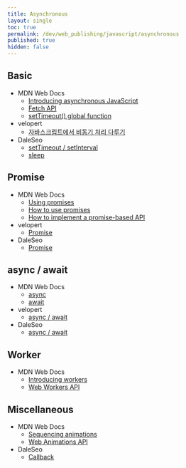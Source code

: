 ```yaml
---
title: Asynchronous
layout: single
toc: true
permalink: /dev/web_publishing/javascript/asynchronous
published: true
hidden: false
---
```


<head>
  <base target="_blank">
</head>



## Basic

- MDN Web Docs
  - [Introducing asynchronous JavaScript](https://developer.mozilla.org/en-US/docs/Learn/JavaScript/Asynchronous/Introducing)
  - [Fetch API](https://developer.mozilla.org/en-US/docs/Web/API/Fetch_API)
  - [setTimeout() global function](https://developer.mozilla.org/en-US/docs/Web/API/setTimeout)
- velopert
  - [자바스크립트에서 비동기 처리 다루기](https://learnjs.vlpt.us/async/)
- DaleSeo
  - [setTimeout / setInterval](https://www.daleseo.com/js-timer/)
  - [sleep](https://www.daleseo.com/js-sleep/)



## Promise

- MDN Web Docs
  - [Using promises](https://developer.mozilla.org/en-US/docs/Web/JavaScript/Guide/Using_promises)
  - [How to use promises](https://developer.mozilla.org/en-US/docs/Learn/JavaScript/Asynchronous/Promises)
  - [How to implement a promise-based API](https://developer.mozilla.org/en-US/docs/Learn/JavaScript/Asynchronous/Implementing_a_promise-based_API)
- velopert
  - [Promise](https://learnjs.vlpt.us/async/01-promise.html)
- DaleSeo
  - [Promise](https://www.daleseo.com/js-async-promise/)



## async / await

- MDN Web Docs
  - [async](https://developer.mozilla.org/en-US/docs/Web/JavaScript/Reference/Statements/async_function)
  - [await](https://developer.mozilla.org/en-US/docs/Web/JavaScript/Reference/Operators/await)
- velopert
  - [async / await](https://learnjs.vlpt.us/async/02-async-await.html)
- DaleSeo
  - [async / await](https://www.daleseo.com/js-async-async-await/)



## Worker

- MDN Web Docs
  - [Introducing workers](https://developer.mozilla.org/en-US/docs/Learn/JavaScript/Asynchronous/Introducing_workers)
  - [Web Workers API](https://developer.mozilla.org/en-US/docs/Web/API/Web_Workers_API)



## Miscellaneous

- MDN Web Docs
  - [Sequencing animations](https://developer.mozilla.org/en-US/docs/Learn/JavaScript/Asynchronous/Sequencing_animations)
  - [Web Animations API](https://developer.mozilla.org/en-US/docs/Web/API/Web_Animations_API)
- DaleSeo
  - [Callback](https://www.daleseo.com/js-async-callback/)
